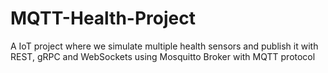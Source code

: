 # MQTT-Health-Project
A IoT project where we simulate multiple health sensors and publish it with REST, gRPC and WebSockets using Mosquitto Broker with MQTT protocol
